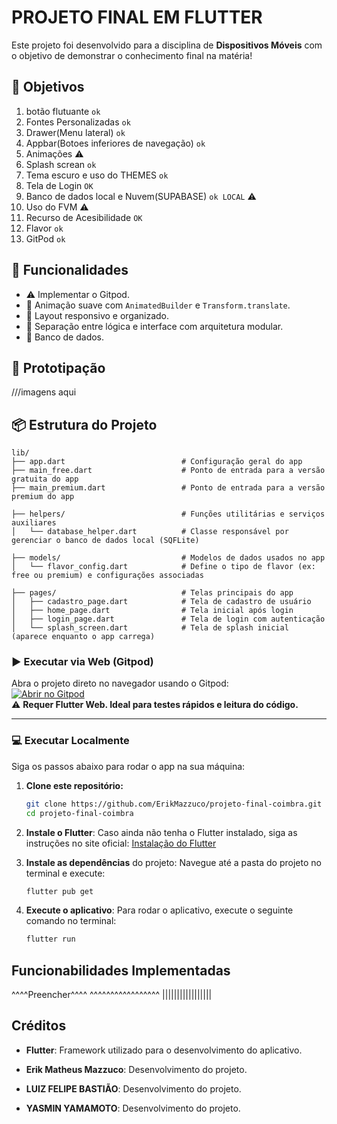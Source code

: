# PROJETO FINAL EM FLUTTER

Este projeto foi desenvolvido para a disciplina de **Dispositivos Móveis** com o objetivo de demonstrar o conhecimento final na matéria!

## 🎯 Objetivos

1. botão flutuante `ok`
2. Fontes Personalizadas `ok`
3. Drawer(Menu lateral) `ok`
4. Appbar(Botoes inferiores de navegação) `ok`
5. Animações ⚠️
6. Splash screan `ok`
7. Tema escuro e uso do THEMES `ok`
8. Tela de Login `OK`
9. Banco de dados local e Nuvem(SUPABASE) `ok LOCAL`  ⚠️
10. Uso do FVM ⚠️
11. Recurso de Acesibilidade `OK`
12. Flavor `ok`
13. GitPod `ok`

    
## 🧠 Funcionalidades
- ⚠️ Implementar o Gitpod.
- 🔁 Animação suave com `AnimatedBuilder` e `Transform.translate`.
- 📱 Layout responsivo e organizado.
- 🧼 Separação entre lógica e interface com arquitetura modular.
- 🎲 Banco de dados.

  
## 📜 Prototipação

  ///imagens aqui


## 📦 Estrutura do Projeto
```
lib/
├── app.dart                          # Configuração geral do app
├── main_free.dart                    # Ponto de entrada para a versão gratuita do app
├── main_premium.dart                 # Ponto de entrada para a versão premium do app

├── helpers/                          # Funções utilitárias e serviços auxiliares
│   └── database_helper.dart          # Classe responsável por gerenciar o banco de dados local (SQFLite)

├── models/                           # Modelos de dados usados no app
│   └── flavor_config.dart            # Define o tipo de flavor (ex: free ou premium) e configurações associadas

├── pages/                            # Telas principais do app
│   ├── cadastro_page.dart            # Tela de cadastro de usuário
│   ├── home_page.dart                # Tela inicial após login
│   ├── login_page.dart               # Tela de login com autenticação
│   └── splash_screen.dart            # Tela de splash inicial (aparece enquanto o app carrega)

```

### ▶️ Executar via Web (Gitpod)

Abra o projeto direto no navegador usando o Gitpod:  
[![Abrir no Gitpod](https://gitpod.io/button/open-in-gitpod.svg)](https://gitpod.io/#https://github.com/ErikMazzuco/projeto-final-coimbra)  
⚠️ **Requer Flutter Web. Ideal para testes rápidos e leitura do código.**

---

### 💻 Executar Localmente

Siga os passos abaixo para rodar o app na sua máquina:

1. **Clone este repositório:**

   ```bash
   git clone https://github.com/ErikMazzuco/projeto-final-coimbra.git
   cd projeto-final-coimbra
   ```

2. **Instale o Flutter**:
    Caso ainda não tenha o Flutter instalado, siga as instruções no site oficial: [Instalação do Flutter](https://flutter.dev/docs/get-started/install)

3. **Instale as dependências** do projeto:
    Navegue até a pasta do projeto no terminal e execute:
    ```bash
    flutter pub get
    ```

4. **Execute o aplicativo**:
    Para rodar o aplicativo, execute o seguinte comando no terminal:
    ```bash
    flutter run
    ```

## Funcionabilidades Implementadas

^^^^Preencher^^^^
^^^^^^^^^^^^^^^^^
|||||||||||||||||

## Créditos
- **Flutter**: Framework utilizado para o desenvolvimento do aplicativo.

- **Erik Matheus Mazzuco**: Desenvolvimento do projeto.
- **LUIZ FELIPE BASTIÃO**: Desenvolvimento do projeto.
- **YASMIN YAMAMOTO**: Desenvolvimento do projeto.
